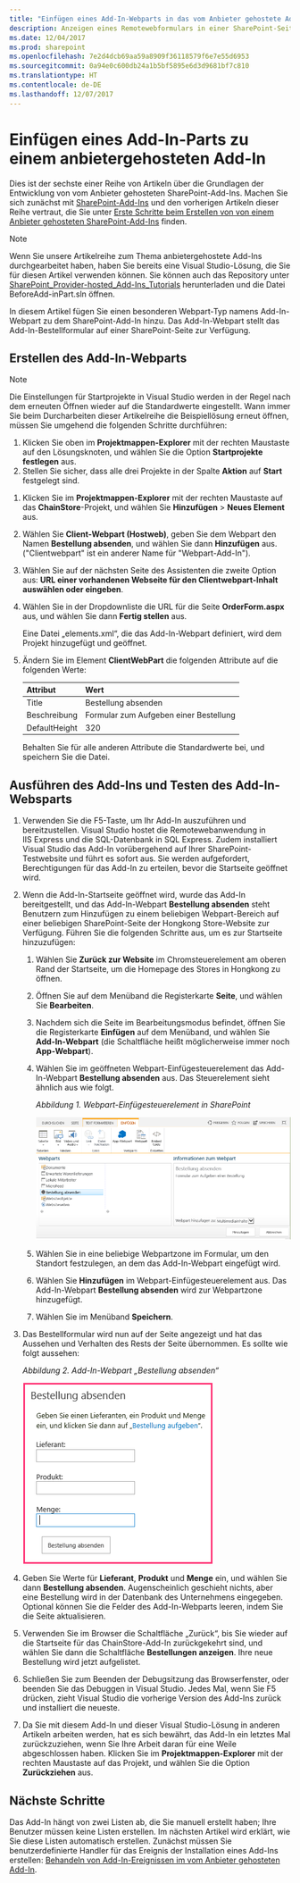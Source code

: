 ```yaml
---
title: "Einfügen eines Add-In-Webparts in das vom Anbieter gehostete Add-In"
description: Anzeigen eines Remotewebformulars in einer SharePoint-Seite in einer vom Anbieter gehosteten SharePoint-Add-In
ms.date: 12/04/2017
ms.prod: sharepoint
ms.openlocfilehash: 7e2d4dcb69aa59a8909f36118579f6e7e55d6953
ms.sourcegitcommit: 0a94e0c600db24a1b5bf5895e6d3d9681bf7c810
ms.translationtype: HT
ms.contentlocale: de-DE
ms.lasthandoff: 12/07/2017
---
```

# <a name="include-an-add-in-part-in-the-provider-hosted-add-in"></a>Einfügen eines Add-In-Parts zu einem anbietergehosteten Add-In

Dies ist der sechste einer Reihe von Artikeln über die Grundlagen der Entwicklung von vom Anbieter gehosteten SharePoint-Add-Ins. Machen Sie sich zunächst mit [SharePoint-Add-Ins](sharepoint-add-ins.md) und den vorherigen Artikeln dieser Reihe vertraut, die Sie unter [Erste Schritte beim Erstellen von von einem Anbieter gehosteten SharePoint-Add-Ins](get-started-creating-provider-hosted-sharepoint-add-ins.md#SP15createprovider_nextsteps) finden. 
    
> [!NOTE]
> Wenn Sie unsere Artikelreihe zum Thema anbietergehostete Add-Ins durchgearbeitet haben, haben Sie bereits eine Visual Studio-Lösung, die Sie für diesen Artikel verwenden können. Sie können auch das Repository unter [SharePoint_Provider-hosted_Add-Ins_Tutorials](https://github.com/OfficeDev/SharePoint_Provider-hosted_Add-ins_Tutorials) herunterladen und die Datei BeforeAdd-inPart.sln öffnen.

In diesem Artikel fügen Sie einen besonderen Webpart-Typ namens Add-In-Webpart zu dem SharePoint-Add-In hinzu. Das Add-In-Webpart stellt das Add-In-Bestellformular auf einer SharePoint-Seite zur Verfügung.

## <a name="create-the-add-in-part"></a>Erstellen des Add-In-Webparts

> [!NOTE]
> Die Einstellungen für Startprojekte in Visual Studio werden in der Regel nach dem erneuten Öffnen wieder auf die Standardwerte eingestellt. Wann immer Sie beim Durcharbeiten dieser Artikelreihe die Beispiellösung erneut öffnen, müssen Sie umgehend die folgenden Schritte durchführen: 
> 1. Klicken Sie oben im **Projektmappen-Explorer** mit der rechten Maustaste auf den Lösungsknoten, und wählen Sie die Option **Startprojekte festlegen** aus.  
> 2. Stellen Sie sicher, dass alle drei Projekte in der Spalte **Aktion** auf **Start** festgelegt sind.

1. Klicken Sie im **Projektmappen-Explorer** mit der rechten Maustaste auf das **ChainStore**-Projekt, und wählen Sie **Hinzufügen** > **Neues Element** aus.
    
2. Wählen Sie **Client-Webpart (Hostweb)**, geben Sie dem Webpart den Namen **Bestellung absenden**, und wählen Sie dann **Hinzufügen** aus. ("Clientwebpart" ist ein anderer Name für "Webpart-Add-In").
 
3. Wählen Sie auf der nächsten Seite des Assistenten die zweite Option aus: **URL einer vorhandenen Webseite für den Clientwebpart-Inhalt auswählen oder eingeben**.

4. Wählen Sie in der Dropdownliste die URL für die Seite **OrderForm.aspx** aus, und wählen Sie dann **Fertig stellen** aus.
    
   Eine Datei „elements.xml“, die das Add-In-Webpart definiert, wird dem Projekt hinzugefügt und geöffnet.
    
5. Ändern Sie im Element **ClientWebPart** die folgenden Attribute auf die folgenden Werte:
   
    |**Attribut**|**Wert**|
    |:-----|:-----|
    |Title|Bestellung absenden|
    |Beschreibung|Formular zum Aufgeben einer Bestellung|
    |DefaultHeight|320|

    Behalten Sie für alle anderen Attribute die Standardwerte bei, und speichern Sie die Datei.
    
## <a name="run-the-add-in-and-test-the-add-in-part"></a>Ausführen des Add-Ins und Testen des Add-In-Websparts

1. Verwenden Sie die F5-Taste, um Ihr Add-In auszuführen und bereitzustellen. Visual Studio hostet die Remotewebanwendung in IIS Express und die SQL-Datenbank in SQL Express. Zudem installiert Visual Studio das Add-In vorübergehend auf Ihrer SharePoint-Testwebsite und führt es sofort aus. Sie werden aufgefordert, Berechtigungen für das Add-In zu erteilen, bevor die Startseite geöffnet wird.

2. Wenn die Add-In-Startseite geöffnet wird, wurde das Add-In bereitgestellt, und das Add-In-Webpart **Bestellung absenden** steht Benutzern zum Hinzufügen zu einem beliebigen Webpart-Bereich auf einer beliebigen SharePoint-Seite der Hongkong Store-Website zur Verfügung. Führen Sie die folgenden Schritte aus, um es zur Startseite hinzuzufügen:
    
   1. Wählen Sie **Zurück zur Website** im Chromsteuerelement am oberen Rand der Startseite, um die Homepage des Stores in Hongkong zu öffnen.
   2. Öffnen Sie auf dem Menüband die Registerkarte **Seite**, und wählen Sie **Bearbeiten**.
   3. Nachdem sich die Seite im Bearbeitungsmodus befindet, öffnen Sie die Registerkarte **Einfügen** auf dem Menüband, und wählen Sie **Add-In-Webpart** (die Schaltfläche heißt möglicherweise immer noch **App-Webpart**).
   4. Wählen Sie im geöffneten Webpart-Einfügesteuerelement das Add-In-Webpart **Bestellung absenden** aus. Das Steuerelement sieht ähnlich aus wie folgt.

      *Abbildung 1. Webpart-Einfügesteuerelement in SharePoint*

      ![Das Webpart-Einfügesteuerelement in SharePoint. Das Webpart „Bestellung absenden“ ist hervorgehoben. Sein Name und seine Beschreibung werden in einem Feld auf der rechten Seite angezeigt.](../images/aae61f89-2e9e-4808-8b0c-2439dad7c701.PNG)

   5. Wählen Sie in eine beliebige Webpartzone im Formular, um den Standort festzulegen, an dem das Add-In-Webpart eingefügt wird. 
   6. Wählen Sie **Hinzufügen** im Webpart-Einfügesteuerelement aus. Das Add-In-Webpart **Bestellung absenden** wird zur Webpartzone hinzugefügt.
   7. Wählen Sie im Menüband **Speichern**.
    
3. Das Bestellformular wird nun auf der Seite angezeigt und hat das Aussehen und Verhalten des Rests der Seite übernommen. Es sollte wie folgt aussehen: 
    
   *Abbildung 2. Add-In-Webpart „Bestellung absenden“*

   ![Das Add-In-Webpart „Bestellung absenden“ auf der Seite mit Textfeldern für Produkt, Lieferant und Menge. Auch eine Schaltfläche „Bestellung absenden“ ist verfügbar.](../images/beae2e3c-c1f4-4334-8ab8-0c42252cb2a2.PNG)

4. Geben Sie Werte für **Lieferant**, **Produkt** und **Menge** ein, und wählen Sie dann **Bestellung absenden**. Augenscheinlich geschieht nichts, aber eine Bestellung wird in der Datenbank des Unternehmens eingegeben. Optional können Sie die Felder des Add-In-Webparts leeren, indem Sie die Seite aktualisieren.

5. Verwenden Sie im Browser die Schaltfläche „Zurück“, bis Sie wieder auf die Startseite für das ChainStore-Add-In zurückgekehrt sind, und wählen Sie dann die Schaltfläche **Bestellungen anzeigen**. Ihre neue Bestellung wird jetzt aufgelistet.

6. Schließen Sie zum Beenden der Debugsitzung das Browserfenster, oder beenden Sie das Debuggen in Visual Studio. Jedes Mal, wenn Sie F5 drücken, zieht Visual Studio die vorherige Version des Add-Ins zurück und installiert die neueste.

7. Da Sie mit diesem Add-In und dieser Visual Studio-Lösung in anderen Artikeln arbeiten werden, hat es sich bewährt, das Add-In ein letztes Mal zurückzuziehen, wenn Sie Ihre Arbeit daran für eine Weile abgeschlossen haben. Klicken Sie im **Projektmappen-Explorer** mit der rechten Maustaste auf das Projekt, und wählen Sie die Option **Zurückziehen** aus.

## <a name="next-steps"></a>Nächste Schritte
<a name="Nextsteps"> </a>

Das Add-In hängt von zwei Listen ab, die Sie manuell erstellt haben; Ihre Benutzer müssen keine Listen erstellen.  Im nächsten Artikel wird erklärt, wie Sie diese Listen automatisch erstellen. Zunächst müssen Sie benutzerdefinierte Handler für das Ereignis der Installation eines Add-Ins erstellen: [Behandeln von Add-In-Ereignissen im vom Anbieter gehosteten Add-In](handle-add-in-events-in-the-provider-hosted-add-in.md).
 

 


